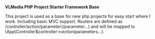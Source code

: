 **VLMedia PHP Project Starter Framework Base**

This project is used as a base for new php projects for easy start where I work. Including basic MVC support. Routers are defined as
 /controller/action/parameter(/parameter...) and will be mapped to \App\Controller\$controller->$action($parameters...).
